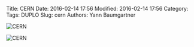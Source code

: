 Title: CERN
Date: 2016-02-14 17:56
Modified: 2016-02-14 17:56
Category:
Tags: DUPLO
Slug: cern
Authors: Yann Baumgartner

![CERN][cern-1]

![CERN][cern-2]

[cern-1]: {filename}/images/cern-1.jpg  "CERN"
[cern-2]: {filename}/images/cern-2.jpg  "CERN"